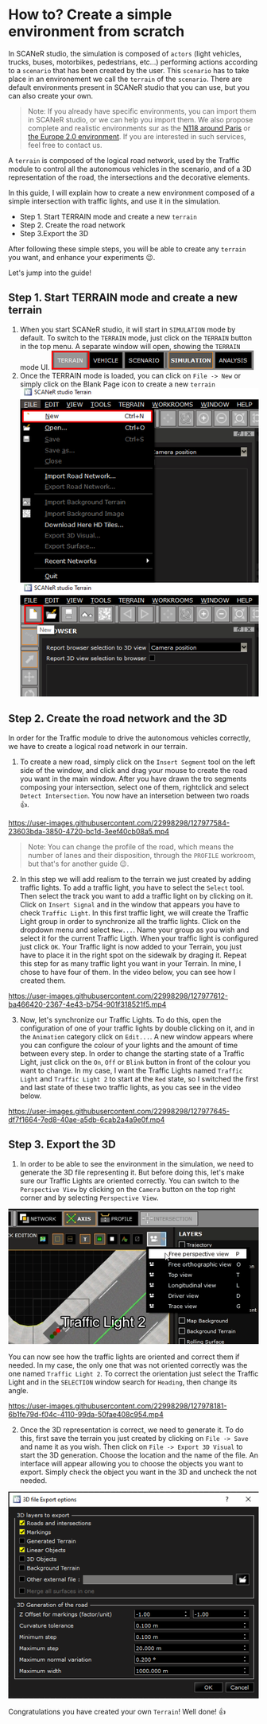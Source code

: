# How to? Create a simple environment from scratch

In SCANeR studio, the simulation is composed of `actors` (light vehicles, trucks, buses, motorbikes, pedestrians, etc...) performing actions according to a `scenario` that has been created by the user. This `scenario` has to take place in an environement we call the `terrain` of the `scenario`. There are default environments present in SCANeR studio that you can use, but you can also create your own.

> Note: If you already have specific environments, you can import them in SCANeR studio, or we can help you import them. We also propose complete and realistic environments sur as the [N118 around Paris](https://www.avsimulation.com/a86-n118/) or [the Europe 2.0 environment](https://www.avsimulation.com/europe-2-0/). If you are interested in such services, feel free to contact us.

A `terrain` is composed of the logical road network, used by the Traffic module to control all the autonomous vehicles in the scenario, and of a 3D representation of the road, the intersections and the decorative elements.

In this guide, I will explain how to create a new environment composed of a simple intersection with traffic lights, and use it in the simulation.

- Step 1. Start TERRAIN mode and create a new `terrain`
- Step 2. Create the road network
- Step 3.Export the 3D

After following these simple steps, you will be able to create any `terrain` you want, and enhance your experiments 😉.

Let's jump into the guide!

## Step 1. Start TERRAIN mode and create a new terrain

1. When you start SCANeR studio, it will start in `SIMULATION` mode by default. To switch to the `TERRAIN` mode, just click on the `TERRAIN` button in the top menu. A separate window will open, showing the `TERRAIN` mode UI.
   ![SCANeR modes](./assets/SCANeR_modes.png)
2. Once the TERRAIN mode is loaded, you can click on `File -> New` or simply click on the Blank Page icon to create a new `terrain`
   ![New terrain 1](./assets/New_terrain1.png) ![New terrain 2](./assets/New_terrain2.png)

## Step 2. Create the road network and the 3D

In order for the Traffic module to drive the autonomous vehicles correctly, we have to create a logical road network in our terrain.

1. To create a new road, simply click on the `Insert Segment` tool on the left side of the window, and click and drag your mouse to create the road you want in the main window. After you have drawn the tro segments composing your intersection, select one of them, rightclick and select `Detect Intersection`. You now have an intersetion between two roads 👍. 

https://user-images.githubusercontent.com/22998298/127977584-23603bda-3850-4720-bc1d-3eef40cb08a5.mp4  

   > Note: You can change the profile of the road, which means the number of lanes and their disposition, through the `PROFILE` workroom, but that's for another guide 😉.

2. In this step we will add realism to the terrain we just created by adding traffic lights. To add a traffic light, you have to select the `Select` tool. Then select the track you want to add a traffic light on by clicking on it. Click on `Insert Signal` and in the window that appears you have to check `Traffic Light`. In this first traffic light, we will create the Traffic Light group in order to synchronize all the traffic lights. Click on the dropdown menu and select `New...`. Name your group as you wish and select it for the current Traffic Ligth. When your traffic light is configured just click `OK`. Your Traffic light is now added to your Terrain, you just have to place it in the right spot on the sidewalk by draging it. Repeat this step for as many traffic light you want in your Terrain. In mine, I chose to have four of them. In the video below, you can see how I created them. 

https://user-images.githubusercontent.com/22998298/127977612-ba466420-2367-4e43-b754-901f318521f5.mp4

3. Now, let's synchronize our Traffic Lights. To do this, open the configuration of one of your traffic lights by double clicking on it, and in the `Animation` category click on `Edit...`. A new window appears where you can configure the colour of your lights and the amount of time between every step. In order to change the starting state of a Traffic Light, just click on the `On`, `Off` or `Blink` button in front of the colour you want to change. In my case, I want the Traffic Lights named `Traffic Light` and `Traffic Light 2` to start at the `Red` state, so I switched the first and last state of these two traffic lights, as you cas see in the video below. 

https://user-images.githubusercontent.com/22998298/127977645-df7f1664-7ed8-40ae-a5db-6cab2a4a9e0f.mp4

## Step 3. Export the 3D

1. In order to be able to see the environment in the simulation, we need to generate the 3D file representing it. But before doing this, let's make sure our Traffic Lights are oriented correctly. You can switch to the `Perspective View` by clicking on the `Camera` button on the top right corner and by selecting `Perspective View`.

![Perspective View](./assets/Perspective_View.png)

   You can now see how the traffic lights are oriented and correct them if needed. In my case, the only one that was not oriented correctly was the one named `Traffic Light 2`. To correct the orientation just select the Traffic Light and in the `SELECTION` window search for `Heading`, then change its angle. 

https://user-images.githubusercontent.com/22998298/127978181-6b1fe79d-f04c-4110-99da-50fae408c954.mp4

2. Once the 3D representation is correct, we need to generate it. To do this, first save the terrain you just created by clicking on `File -> Save` and name it as you wish. Then click on `File -> Export 3D Visual` to start the 3D generation. Choose the location and the name of the file. An interface will appear allowing you to choose the objects you want to export. Simply check the object you want in the 3D and uncheck the not needed.

![Export Parameters](./assets/Export_Parameters.png)

Congratulations you have created your own `Terrain`! Well done! 👍

